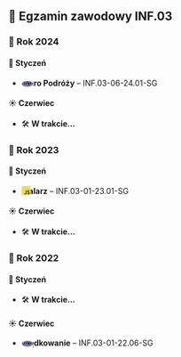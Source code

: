 ## 🧪 Egzamin zawodowy INF.03

### 📅 Rok 2024
#### 🧊 Styczeń
- <img src="https://raw.githubusercontent.com/devicons/devicon/master/icons/php/php-original.svg" alt="PHP" width="20" style="position: absolute;"/> **Biuro Podróży** – INF.03-06-24.01-SG
#### ☀️ Czerwiec
- 🛠️ **W trakcie...**

### 📅 Rok 2023
#### 🧊 Styczeń
- <img src="https://raw.githubusercontent.com/devicons/devicon/master/icons/javascript/javascript-original.svg" alt="JS" width="16" style="position: absolute;"/> **Malarz** – INF.03-01-23.01-SG
#### ☀️ Czerwiec
- 🛠️ **W trakcie...**

### 📅 Rok 2022
#### 🧊 Styczeń
- 🛠️ **W trakcie...**
#### ☀️ Czerwiec
- <img src="https://raw.githubusercontent.com/devicons/devicon/master/icons/php/php-original.svg" alt="PHP" width="20" style="position: absolute;"/> **Wędkowanie** – INF.03-01-22.06-SG
